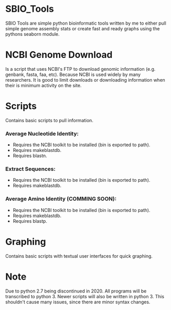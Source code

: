 # SBIO_Tools
SBIO Tools are simple python bioinformatic tools written by me to either pull simple genome assembly stats or create fast and ready graphs
using the pythons seaborn module.

# NCBI Genome Download
Is a script that uses NCBI's FTP to download genomic information (e.g. genbank, fasta, faa, etc). Because NCBI is used widely by many
researchers. It is good to limit downloads or downloading information when their is minimum activity on the site. 

# Scripts
Contains basic scripts to pull information.

### Average Nucleotide Identity:
* Requires the NCBI toolkit to be installed (bin is exported to path).
* Requires makeblastdb.
* Requires blastn.
### Extract Sequences:
* Requires the NCBI toolkit to be installed (bin is exported to path).
* Requires makeblastdb.
### Average Amino Identity (COMMING SOON):
* Requires the NCBI toolkit to be installed (bin is exported to path).
* Requires makeblastdb.
* Requires blastp.

# Graphing
Contains basic scripts with textual user interfaces for quick graphing.

# Note
Due to python 2.7 being discontinued in 2020. All programs will be transcribed to python 3. Newer scripts will also be written in python 3. This shouldn't cause many issues, since there are minor syntax changes.
